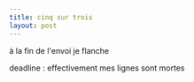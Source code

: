 ```yaml
---
title: cinq sur trois
layout: post
---
```


à la fin de l'envoi je flanche

deadline : effectivement mes lignes sont mortes
